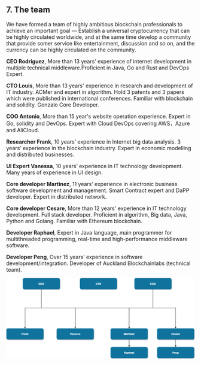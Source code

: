 ##  7. The team

We have formed a team of highly ambitious blockchain professionals to achieve an important goal — Establish a universal cryptocurrency that can be highly circulated worldwide, and at the same time develop a community that provide somer service like entertainment, discussion and so on, and the currency can be highly circulated on the community.

**CEO Rodriguez**, More than 13 years’ experience of internet development in multiple technical middleware.Proficient in Java, Go and Rust and DevOps Expert.

**CTO Louis**, More than 13 years' experience in research and development of IT industry. ACMer and expert in algorithm. Hold 3 patents and 3 papers which were published in international conferences. Familiar with blockchain and solidity. Gonzalo Core Developer. 

**COO Antonio**, More than 15 year's website operation experience. Expert in Go, solidity and DevOps. Expert with Cloud DevOps covering AWS，Azure and AliCloud. 

**Researcher Frank**, 10 years’ experience in Internet big data analysis. 3 years’ experience in the blockchain industry. Expert in economic modelling and distributed businesses. 

**UI Expert Vanessa**, 10 years’ experience in IT technology development. Many years of experience in UI design. 

**Core developer Martinez**, 11 years’ experience in electronic business software development and management. Smart Contract expert and DaPP developer. Expert in distributed network. 

**Core developer Cesare**, More than 12 years' experience in IT technology development. Full stack developer. Proficient in algorithm, Big data, Java, Python and Golang. Familiar with Ethereum blockchain. 

**Developer Raphael**, Expert in Java language, main programmer for multithreaded programming, real-time and high-performance middleware software. 

**Developer Peng**, Over 15 years’ experience in software development/integration. Developer of Auckland Blockchainlabs (technical team). 

 ![avatar](./pic/team.png)